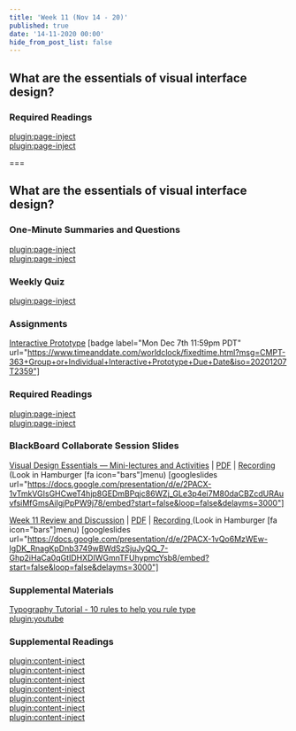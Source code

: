```yaml
---
title: 'Week 11 (Nov 14 - 20)'
published: true
date: '14-11-2020 00:00'
hide_from_post_list: false
---
```


## What are the essentials of visual interface design?  

### Required Readings  
[plugin:page-inject](../../weekly-readings/week-11-1?template=partials/embedlycardlinkonly)  
[plugin:page-inject](../../weekly-readings/week-11-2?template=partials/embedlycardlinkonly)  

===

## **What are the essentials of visual interface design?**

### One-Minute Summaries and Questions  
[plugin:page-inject](../../lms-assignments/one-minute-summaries/week-11-1)  
[plugin:page-inject](../../lms-assignments/one-minute-summaries/week-11-2)  

### Weekly Quiz
[plugin:page-inject](../../lms-assignments/weekly-review-quizzes/week-11)  

### Assignments
[Interactive Prototype](https://canvas.sfu.ca/courses/56304/assignments/504174) [badge label="Mon Dec 7th 11:59pm PDT" url="https://www.timeanddate.com/worldclock/fixedtime.html?msg=CMPT-363+Group+or+Individual+Interactive+Prototype+Due+Date&iso=20201207T2359"]

### Required Readings  
[plugin:page-inject](../../weekly-readings/week-11-1?template=partials/embedlycardlinkonly)  
[plugin:page-inject](../../weekly-readings/week-11-2?template=partials/embedlycardlinkonly)  

### BlackBoard Collaborate Session Slides
[Visual Design Essentials — Mini-lectures and Activities](https://docs.google.com/presentation/d/e/2PACX-1vTmkVGIsGHCweT4hjp8GEDmBPqjc86WZj_GLe3p4ei7M80daCBZcdURAuvfsiMfGmsAiIgjPpPW9j78/pub?start=false&loop=false&delayms=3000)  | [PDF](https://canvas.sfu.ca/courses/56304/files/folder/Downloads/Slides%20PDFs/Mini-Lectures%20and%20Activities/Week-11) | [Recording ](https://canvas.sfu.ca/courses/56304/external_tools/3544) (Look in Hamburger [fa icon="bars"]menu)
[googleslides url="https://docs.google.com/presentation/d/e/2PACX-1vTmkVGIsGHCweT4hjp8GEDmBPqjc86WZj_GLe3p4ei7M80daCBZcdURAuvfsiMfGmsAiIgjPpPW9j78/embed?start=false&loop=false&delayms=3000"]

[Week 11 Review and Discussion](https://docs.google.com/presentation/d/e/2PACX-1vQo6MzWEw-lgDK_RnagKpDnb3749wBWdSzSjuJyQQ_7-Ghp2iHaCa0qGtIDHXDIWGmnTFUhypmcYsb8/pub?start=false&loop=false&delayms=3000)  | [PDF](https://canvas.sfu.ca/courses/56304/files/folder/Downloads/Slides%20PDFs/Review%20and%20Discussion/Week-11) | [Recording ](https://canvas.sfu.ca/courses/56304/external_tools/3544) (Look in Hamburger [fa icon="bars"]menu)
[googleslides url="https://docs.google.com/presentation/d/e/2PACX-1vQo6MzWEw-lgDK_RnagKpDnb3749wBWdSzSjuJyQQ_7-Ghp2iHaCa0qGtIDHXDIWGmnTFUhypmcYsb8/embed?start=false&loop=false&delayms=3000"]

### Supplemental Materials  
[Typography Tutorial - 10 rules to help you rule type](https://www.youtube.com/watch?v=QrNi9FmdlxY)  
[plugin:youtube](https://www.youtube.com/watch?v=QrNi9FmdlxY)

### Supplemental Readings  
[plugin:content-inject](../../ux-techniques-guide/what-are-the-essentials-of-visual-interface-design/grids)  
[plugin:content-inject](../../ux-techniques-guide/what-are-the-essentials-of-visual-interface-design/hierarchy)  
[plugin:content-inject](../../ux-techniques-guide/what-are-the-essentials-of-visual-interface-design/icons)  
[plugin:content-inject](../../ux-techniques-guide/what-are-the-essentials-of-visual-interface-design/layout)  
[plugin:content-inject](../../ux-techniques-guide/what-are-the-essentials-of-visual-interface-design/typography)  
[plugin:content-inject](../../ux-techniques-guide/what-are-the-essentials-of-visual-interface-design/visual-design-principles)  
[plugin:content-inject](../../ux-techniques-guide/what-are-the-essentials-of-visual-interface-design/visual-interface-design)  
